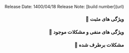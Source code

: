 <div dir="rtl">
Release Date: 1400/04/18
Release Note: [build number](url)

### ویژگی های مثبت 🌟

### ویژگی های منفی و مشکلات موجود 🐛

### مشکلات برطرف شده 🔧

</div>